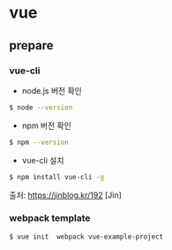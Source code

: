 # vue

## prepare

### vue-cli

- node.js 버전 확인
``` sh
$ node --version
```

- npm 버전 확인
``` sh
$ npm --version
```

- vue-cli 설치
``` sh
$ npm install vue-cli -g
```

출처: https://jinblog.kr/192 [Jin]

### webpack template

```
$ vue init  webpack vue-example-project
```
